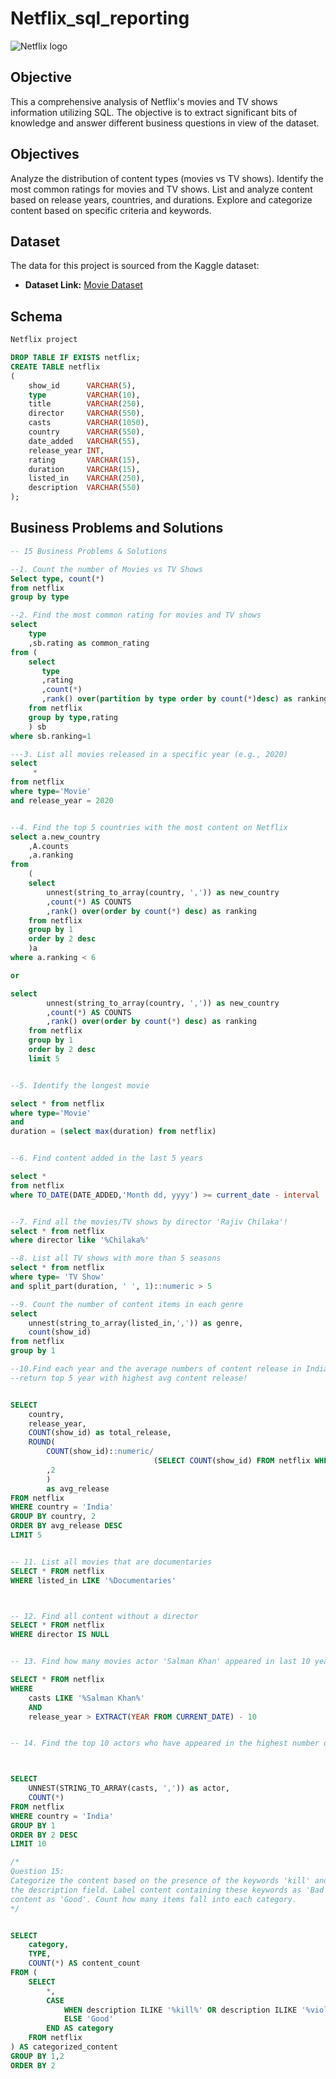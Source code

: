 # Netflix_sql_reporting

![Netflix logo](https://github.com/Sravan0342/Netflix_sql_reporting/blob/main/logo.png)

## Objective

This a comprehensive analysis of Netflix's movies and TV shows information utilizing SQL. The objective is to extract significant bits of knowledge and answer different business questions in view of the dataset. 

## Objectives
Analyze the distribution of content types (movies vs TV shows).
Identify the most common ratings for movies and TV shows.
List and analyze content based on release years, countries, and durations.
Explore and categorize content based on specific criteria and keywords.


## Dataset 
The data for this project is sourced from the Kaggle dataset:

- **Dataset Link:** [Movie Dataset](https://github.com/Sravan0342/Netflix_sql_reporting/blob/main/netflix_titles.csv)

## Schema

```sql
Netflix project

DROP TABLE IF EXISTS netflix;
CREATE TABLE netflix
(
    show_id      VARCHAR(5),
    type         VARCHAR(10),
    title        VARCHAR(250),
    director     VARCHAR(550),
    casts        VARCHAR(1050),
    country      VARCHAR(550),
    date_added   VARCHAR(55),
    release_year INT,
    rating       VARCHAR(15),
    duration     VARCHAR(15),
    listed_in    VARCHAR(250),
    description  VARCHAR(550)
);
```

## Business Problems and Solutions

```sql
-- 15 Business Problems & Solutions

--1. Count the number of Movies vs TV Shows
Select type, count(*) 
from netflix
group by type

--2. Find the most common rating for movies and TV shows
select 
	type
	,sb.rating as common_rating
from (
	select 
	   type
	   ,rating
	   ,count(*)
	   ,rank() over(partition by type order by count(*)desc) as ranking
	from netflix
	group by type,rating
	) sb
where sb.ranking=1

---3. List all movies released in a specific year (e.g., 2020)
select 
     *
from netflix
where type='Movie'
and release_year = 2020


--4. Find the top 5 countries with the most content on Netflix
select a.new_country
	,A.counts
	,a.ranking
from
	(
	select
		unnest(string_to_array(country, ',')) as new_country
		,count(*) AS COUNTS
		,rank() over(order by count(*) desc) as ranking
	from netflix
	group by 1
	order by 2 desc
	)a
where a.ranking < 6

or

select
		unnest(string_to_array(country, ',')) as new_country
		,count(*) AS COUNTS
		,rank() over(order by count(*) desc) as ranking
	from netflix
	group by 1
	order by 2 desc
	limit 5


--5. Identify the longest movie

select * from netflix
where type='Movie'
and 
duration = (select max(duration) from netflix)


--6. Find content added in the last 5 years

select * 
from netflix
where TO_DATE(DATE_ADDED,'Month dd, yyyy') >= current_date - interval '5 years'


--7. Find all the movies/TV shows by director 'Rajiv Chilaka'!
select * from netflix 
where director like '%Chilaka%'

--8. List all TV shows with more than 5 seasons
select * from netflix
where type= 'TV Show'
and split_part(duration, ' ', 1)::numeric > 5

--9. Count the number of content items in each genre
select 
	unnest(string_to_array(listed_in,',')) as genre,
	count(show_id)
from netflix
group by 1

--10.Find each year and the average numbers of content release in India on netflix. 
--return top 5 year with highest avg content release!


SELECT 
	country,
	release_year,
	COUNT(show_id) as total_release,
	ROUND(
		COUNT(show_id)::numeric/
								(SELECT COUNT(show_id) FROM netflix WHERE country = 'India')::numeric * 100 
		,2
		)
		as avg_release
FROM netflix
WHERE country = 'India' 
GROUP BY country, 2
ORDER BY avg_release DESC 
LIMIT 5


-- 11. List all movies that are documentaries
SELECT * FROM netflix
WHERE listed_in LIKE '%Documentaries'



-- 12. Find all content without a director
SELECT * FROM netflix
WHERE director IS NULL


-- 13. Find how many movies actor 'Salman Khan' appeared in last 10 years!

SELECT * FROM netflix
WHERE 
	casts LIKE '%Salman Khan%'
	AND 
	release_year > EXTRACT(YEAR FROM CURRENT_DATE) - 10


-- 14. Find the top 10 actors who have appeared in the highest number of movies produced in India.



SELECT 
	UNNEST(STRING_TO_ARRAY(casts, ',')) as actor,
	COUNT(*)
FROM netflix
WHERE country = 'India'
GROUP BY 1
ORDER BY 2 DESC
LIMIT 10

/*
Question 15:
Categorize the content based on the presence of the keywords 'kill' and 'violence' in 
the description field. Label content containing these keywords as 'Bad' and all other 
content as 'Good'. Count how many items fall into each category.
*/


SELECT 
    category,
	TYPE,
    COUNT(*) AS content_count
FROM (
    SELECT 
		*,
        CASE 
            WHEN description ILIKE '%kill%' OR description ILIKE '%violence%' THEN 'Bad'
            ELSE 'Good'
        END AS category
    FROM netflix
) AS categorized_content
GROUP BY 1,2
ORDER BY 2
```
